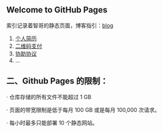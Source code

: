 ## Welcome to GitHub Pages

索引记录着智哥的静态页面，博客指引：[blog](yhttps://anghuizhi.github.io)

1. [个人简历](https://yanghuizhi.github.io/yanghuizhi/Resume)
2. [二维码支付](https://yanghuizhi.github.io/yanghuizhi/YhzPayMoneyService/index.html)
3. [协助协议](https://yanghuizhi.github.io/yanghuizhi/YhzPersonalMottoService/index.html)
4. ...


## 二、Github Pages 的限制：

· 仓库存储的所有文件不能超过 1 GB

· 页面的带宽限制是低于每月 100 GB 或是每月 100,000 次请求。

· 每小时最多只能部署 10 个静态网站。
